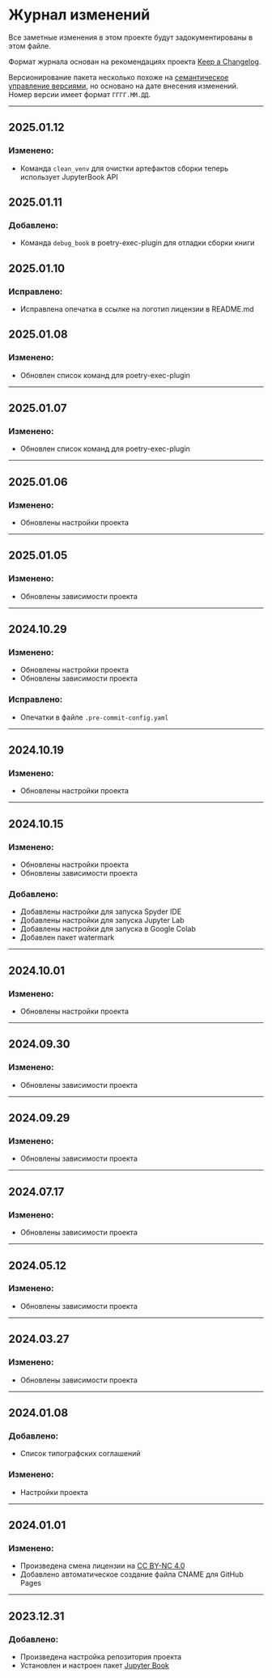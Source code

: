 # Журнал изменений

Все заметные изменения в этом проекте будут задокументированы в этом файле.

Формат журнала основан на рекомендациях проекта [Keep a Changelog](https://keepachangelog.com/ru/1.1.0/).

Версионирование пакета несколько похоже на [семантическое управление версиями](https://semver.org/lang/ru/), но основано на дате внесения
изменений. Номер версии имеет формат `ГГГГ.ММ.ДД`.

---

<!--
## 202x.xx.xx

### Добавлено:
-

### Изменено:
-

### Устарело:
-

### Удалено:
-

### Исправлено:
-

### Безопасность:
-
---
-->

## 2025.01.12
### Изменено:
- Команда `clean_venv` для очистки артефактов сборки теперь использует JupyterBook API

## 2025.01.11
### Добавлено:
- Команда `debug_book` в poetry-exec-plugin для отладки сборки книги

## 2025.01.10
### Исправлено:
- Исправлена опечатка в ссылке на логотип лицензии в README.md

## 2025.01.08
### Изменено:
- Обновлен список команд для poetry-exec-plugin
---

## 2025.01.07
### Изменено:
- Обновлен список команд для poetry-exec-plugin
---

## 2025.01.06
### Изменено:
- Обновлены настройки проекта
---

## 2025.01.05
### Изменено:
- Обновлены зависимости проекта
---

## 2024.10.29
### Изменено:
- Обновлены настройки проекта
- Обновлены зависимости проекта
### Исправлено:
- Опечатки в файле `.pre-commit-config.yaml`
---

## 2024.10.19
### Изменено:
- Обновлены настройки проекта
---

## 2024.10.15
### Изменено:
- Обновлены настройки проекта
- Обновлены зависимости проекта
### Добавлено:
- Добавлены настройки для запуска Spyder IDE
- Добавлены настройки для запуска Jupyter Lab
- Добавлены настройки для запуска в Google Colab
- Добавлен пакет watermark
---

## 2024.10.01
### Изменено:
- Обновлены настройки проекта
---

## 2024.09.30
### Изменено:
- Обновлены зависимости проекта
---

## 2024.09.29
### Изменено:
- Обновлены зависимости проекта
---

## 2024.07.17
### Изменено:
- Обновлены зависимости проекта
---

## 2024.05.12
### Изменено:
- Обновлены зависимости проекта
---

## 2024.03.27
### Изменено:
- Обновлены зависимости проекта
---

## 2024.01.08
### Добавлено:
- Список типографских соглашений
### Изменено:
- Настройки проекта
---

## 2024.01.01
### Изменено:
- Произведена смена лицензии на [CC BY-NC 4.0](https://creativecommons.org/licenses/by-nc/4.0/legalcode.en)
- Добавлено автоматическое создание файла CNAME для GitHub Pages
---

## 2023.12.31
### Добавлено:
- Произведена настройка репозитория проекта
- Установлен и настроен пакет [Jupyter Book](https://jupyterbook.org/)
